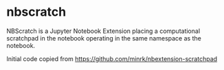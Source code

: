 # nbscratch
NBScratch is a Jupyter Notebook Extension placing a computational scratchpad in
the notebook operating in the same namespace as the notebook.

Initial code copied from https://github.com/minrk/nbextension-scratchpad
